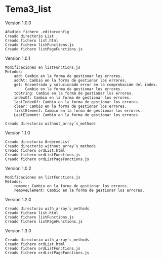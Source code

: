 # Tema3_list
Version 1.0.0

    Añadido fichero .editorconfig
    Creado directorio List
    Creado fichero list.html
    Creado fichero listFunctions.js
    Creado fichero listPageFunctions.js
Version 1.0.1

    Modificaciones en listFunctions.js
    Metodos:
        add: Cambio en la forma de gestionar los errores.
        addAt: Cambio en la forma de gestionar los errores.
        get: Encontrado y solucionado error en la comprobación del index.
             Cambio en la forma de gestionar los errores.
        toString: Cambio en la forma de gestionar los errores.
        indexOf: Cambio en la forma de gestionar los errores.
        lastIndexOf: Cambio en la forma de gestionar los errores.
        clear: Cambio en la forma de gestionar los errores.
        firstElement: Cambio en la forma de gestionar los errores.
        LastElement: Cambio en la forma de gestionar los errores.
        
    Creado directorio without_array´s_methods
    
Version 1.1.0

    Creado directorio OrderedList
    Creado directorio without_array´s_methods
    Creado fichero ordList.html
    Creado fichero ordListFunctions.js
    Creado fichero ordListPageFunctions.js

Version 1.0.2

    Modificaciones en listFunctions.js
    Metodos:
        remove: Cambio en la forma de gestionar los errores.
        removeElement: Cambio en la forma de gestionar los errores.

Version 1.2.0
    
    Creado directorio with_array´s_methods
    Creado fichero list.html
    Creado fichero listFunctions.js
    Creado fichero listPageFunctions.js

Version 1.3.0
    
    Creado directorio with_array´s_methods
    Creado fichero ordList.html
    Creado fichero ordListFunctions.js
    Creado fichero ordListPageFunctions.js
